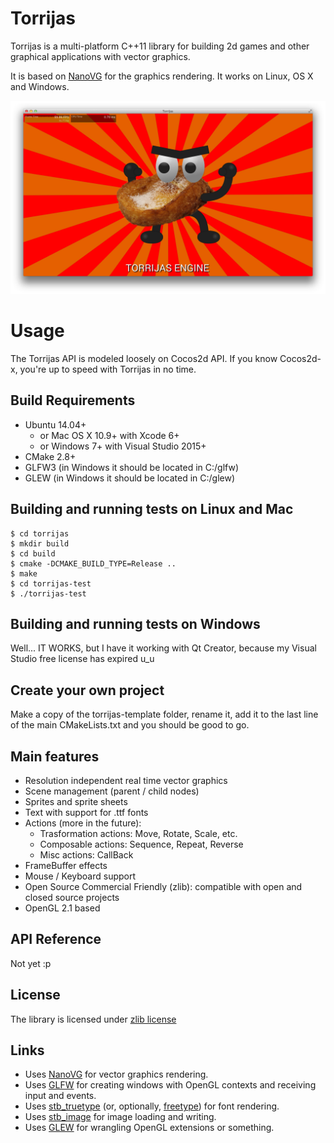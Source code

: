 Torrijas
========

Torrijas is a multi-platform C++11 library for building 2d games and other graphical applications with vector graphics. 

It is based on [NanoVG](http://github.com/memononen/nanovg) for the graphics rendering. 
It works on Linux, OS X and Windows.

![screenshot of some text rendered with the sample program](/torrijas-test/images/screenshot.png?raw=true)

Usage
=====

The Torrijas API is modeled loosely on Cocos2d API. If you know Cocos2d-x, you're up to speed with Torrijas in no time.

## Build Requirements

* Ubuntu 14.04+
	* or Mac OS X 10.9+ with Xcode 6+
	* or Windows 7+ with Visual Studio 2015+
* CMake 2.8+
* GLFW3 (in Windows it should be located in C:/glfw)
* GLEW (in Windows it should be located in C:/glew)

## Building and running tests on Linux and Mac

```
$ cd torrijas
$ mkdir build
$ cd build
$ cmake -DCMAKE_BUILD_TYPE=Release ..
$ make
$ cd torrijas-test
$ ./torrijas-test
```

## Building and running tests on Windows

Well... IT WORKS, but I have it working with Qt Creator, because my Visual Studio free license has expired u_u

## Create your own project

Make a copy of the torrijas-template folder, rename it, add it to the last line of the main CMakeLists.txt and you should be good to go.

## Main features

* Resolution independent real time vector graphics
* Scene management (parent / child nodes)
* Sprites and sprite sheets
* Text with support for .ttf fonts
* Actions (more in the future):
	* Trasformation actions: Move, Rotate, Scale, etc.
	* Composable actions: Sequence, Repeat, Reverse
	* Misc actions: CallBack
* FrameBuffer effects
* Mouse / Keyboard support
* Open Source Commercial Friendly (zlib): compatible with open and closed source projects
* OpenGL 2.1 based

## API Reference

Not yet :p

## License

The library is licensed under [zlib license](LICENSE.txt)

## Links

* Uses [NanoVG](http://github.com/memononen/nanovg) for vector graphics rendering.
* Uses [GLFW](http://www.glfw.org) for creating windows with OpenGL contexts and receiving input and events.
* Uses [stb_truetype](http://nothings.org) (or, optionally, [freetype](http://freetype.org)) for font rendering.
* Uses [stb_image](http://nothings.org) for image loading and writing.
* Uses [GLEW](http://glew.sourceforge.net/) for wrangling OpenGL extensions or something.

